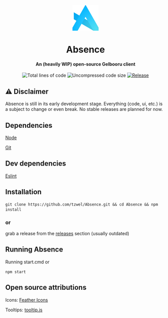 <p align="center"> <img src="src/img/Absence-logo.png" width="auto" height="80px" alt="Absence logo" /> </p>
<h1 align="center"> Absence </h1>
<h4 align="center"> An (heavily WIP) open-source Gelbooru client </h4>

<p align="center"> 
<img src="https://img.shields.io/tokei/lines/github/tzwel/absence" alt="Total lines of code" /> 
<img src="https://img.shields.io/github/languages/code-size/tzwel/absence" alt="Uncompressed code size" />
<a href="https://github.com/tzwel/Absence/releases"> <img src="https://img.shields.io/github/v/release/tzwel/absence?color=yellow&include_prereleases" alt="Release" /> </a>
</p>

## ⚠️ Disclaimer
Absence is still in its early development stage. Everything (code, ui, etc.) is a subject to change or even break. No stable releases are planned for now.

## Dependencies
[Node](https://nodejs.org)

[Git](https://git-scm.com)

## Dev dependencies
[Eslint](https://eslint.org)

## Installation
```shell
git clone https://github.com/tzwel/Absence.git && cd Absence && npm install
```
### or

grab a release from the [releases](https://github.com/tzwel/Absence/releases) section (usually outdated)

## Running Absence
Running start.cmd or

```shell
npm start
```

## Open source attributions
Icons: [Feather Icons](https://feathericons.com)

Tooltips: [tooltip.js](https://github.com/matthias-schuetz/Tooltip)
